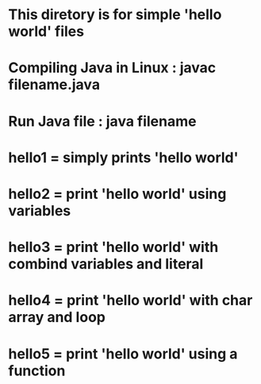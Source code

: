 # This diretory is for simple 'hello world' files
#
# Compiling Java in Linux	: javac filename.java
# Run Java file			: java filename
#
# hello1 = simply prints 'hello world'
# hello2 = print 'hello world' using variables 
# hello3 = print 'hello world' with combind variables and literal
# hello4 = print 'hello world' with char array and loop
# hello5 = print 'hello world' using a function
#
#
